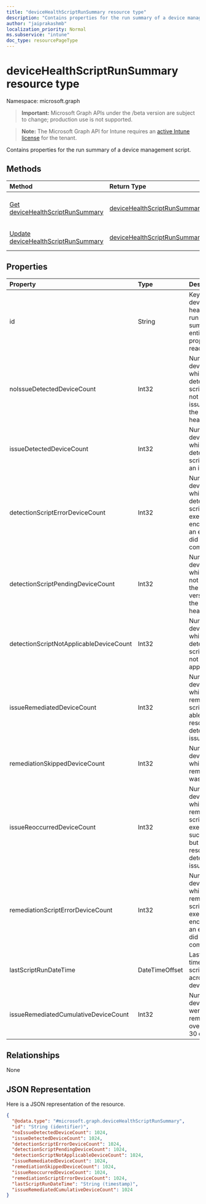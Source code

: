 ```yaml
---
title: "deviceHealthScriptRunSummary resource type"
description: "Contains properties for the run summary of a device management script."
author: "jaiprakashmb"
localization_priority: Normal
ms.subservice: "intune"
doc_type: resourcePageType
---
```


# deviceHealthScriptRunSummary resource type

Namespace: microsoft.graph
> **Important:** Microsoft Graph APIs under the /beta version are subject to change; production use is not supported.

> **Note:** The Microsoft Graph API for Intune requires an [active Intune license](https://go.microsoft.com/fwlink/?linkid=839381) for the tenant.


Contains properties for the run summary of a device management script.

## Methods
|Method|Return Type|Description|
|:---|:---|:---|
|[Get deviceHealthScriptRunSummary](../api/intune-devices-devicehealthscriptrunsummary-get.md)|[deviceHealthScriptRunSummary](../resources/intune-devices-devicehealthscriptrunsummary.md)|Read properties and relationships of the [deviceHealthScriptRunSummary](../resources/intune-devices-devicehealthscriptrunsummary.md) object.|
|[Update deviceHealthScriptRunSummary](../api/intune-devices-devicehealthscriptrunsummary-update.md)|[deviceHealthScriptRunSummary](../resources/intune-devices-devicehealthscriptrunsummary.md)|Update the properties of a [deviceHealthScriptRunSummary](../resources/intune-devices-devicehealthscriptrunsummary.md) object.|

## Properties
|Property|Type|Description|
|:---|:---|:---|
|id|String|Key of the device health script run summary entity. This property is read-only.|
|noIssueDetectedDeviceCount|Int32|Number of devices for which the detection script did not find an issue and the device is healthy|
|issueDetectedDeviceCount|Int32|Number of devices for which the detection script found an issue|
|detectionScriptErrorDeviceCount|Int32|Number of devices on which the detection script execution encountered an error and did not complete|
|detectionScriptPendingDeviceCount|Int32|Number of devices which have not yet run the latest version of the device health script|
|detectionScriptNotApplicableDeviceCount|Int32|Number of devices for which the detection script was not applicable|
|issueRemediatedDeviceCount|Int32|Number of devices for which the remediation script was able to resolve the detected issue|
|remediationSkippedDeviceCount|Int32|Number of devices for which remediation was skipped|
|issueReoccurredDeviceCount|Int32|Number of devices for which the remediation script executed successfully but failed to resolve the detected issue|
|remediationScriptErrorDeviceCount|Int32|Number of devices for which the remediation script execution encountered an error and did not complete|
|lastScriptRunDateTime|DateTimeOffset|Last run time for the script across all devices|
|issueRemediatedCumulativeDeviceCount|Int32|Number of devices that were remediated over the last 30 days|

## Relationships
None

## JSON Representation
Here is a JSON representation of the resource.
<!-- {
  "blockType": "resource",
  "keyProperty": "id",
  "@odata.type": "microsoft.graph.deviceHealthScriptRunSummary"
}
-->
``` json
{
  "@odata.type": "#microsoft.graph.deviceHealthScriptRunSummary",
  "id": "String (identifier)",
  "noIssueDetectedDeviceCount": 1024,
  "issueDetectedDeviceCount": 1024,
  "detectionScriptErrorDeviceCount": 1024,
  "detectionScriptPendingDeviceCount": 1024,
  "detectionScriptNotApplicableDeviceCount": 1024,
  "issueRemediatedDeviceCount": 1024,
  "remediationSkippedDeviceCount": 1024,
  "issueReoccurredDeviceCount": 1024,
  "remediationScriptErrorDeviceCount": 1024,
  "lastScriptRunDateTime": "String (timestamp)",
  "issueRemediatedCumulativeDeviceCount": 1024
}
```
